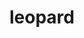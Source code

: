 ---
layout: smileys&emotion
title: leopard
emoji: leopard
permalink: 🐆.html
image: assets/img/3moji/leopard.png
---